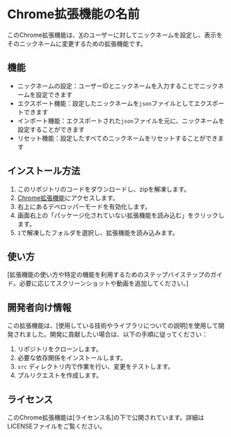 # Chrome拡張機能の名前

このChrome拡張機能は、[X](https://x.com)のユーザーに対してニックネームを設定し、表示をそのニックネームに変更するための拡張機能です。

## 機能

- ニックネームの設定：ユーザーIDとニックネームを入力することでニックネームを設定できます
- エクスポート機能：設定したニックネームを`json`ファイルとしてエクスポートできます
- インポート機能：エクスポートされた`json`ファイルを元に、ニックネームを設定することができます
- リセット機能：設定したすべてのニックネームをリセットすることができます

## インストール方法

1. このリポジトリのコードをダウンロードし、zipを解凍します。
2. [Chrome拡張機能](chrome://extensions/)にアクセスします。
3. 右上にあるデベロッパーモードを有効化します。
4. 画面右上の「パッケージ化されていない拡張機能を読み込む」をクリックします。
5. `1`で解凍したフォルダを選択し、拡張機能を読み込みます。

## 使い方

[拡張機能の使い方や特定の機能を利用するためのステップバイステップのガイド。必要に応じてスクリーンショットや動画を追加してください。]

## 開発者向け情報

この拡張機能は、[使用している技術やライブラリについての説明]を使用して開発されました。開発に貢献したい場合は、以下の手順に従ってください：

1. リポジトリをクローンします。
2. 必要な依存関係をインストールします。
3. `src` ディレクトリ内で作業を行い、変更をテストします。
4. プルリクエストを作成します。

## ライセンス

このChrome拡張機能は[ライセンス名]の下で公開されています。詳細はLICENSEファイルをご覧ください。

